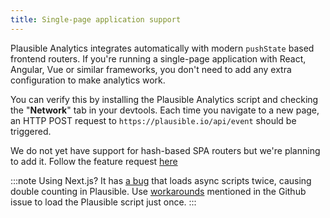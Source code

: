 ```yaml
---
title: Single-page application support
---
```


Plausible Analytics integrates automatically with modern `pushState` based frontend routers. If you're running a single-page application
with React, Angular, Vue or similar frameworks, you don't need to add any extra configuration to make analytics work.

You can verify this by installing the Plausible Analytics script and checking the "**Network**" tab in your devtools. Each time you navigate to a new page, an HTTP POST request to `https://plausible.io/api/event` should be triggered.

We do not yet have support for hash-based SPA routers but we're planning to add it. Follow the feature request [here](https://github.com/plausible/analytics/issues/129)

:::note
Using Next.js? It has [a bug](https://github.com/zeit/next.js/issues/9070) that loads async scripts twice, causing double counting in Plausible.
Use [workarounds](https://github.com/zeit/next.js/issues/9070#issuecomment-552981178) mentioned in the Github issue to load the Plausible script just once.
:::
